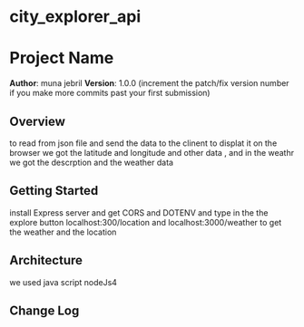 # city_explorer_api
# Project Name

**Author**: muna jebril 
**Version**: 1.0.0 (increment the patch/fix version number if you make more commits past your first submission)

## Overview
<!-- Provide a high level overview of what this application is and why you are building it, beyond the fact that it's an assignment for this class. (i.e. What's your problem domain?) -->
to read from json file and send the data to the clinent to displat it  on the browser
we got the latitude  and longitude and other data , and in the weathr we got the descrption and the weather data 

## Getting Started
<!-- What are the steps that a user must take in order to build this app on their own machine and get it running? -->
install  Express  server  and get  CORS and  DOTENV
and type in the the explore button localhost:300/location  and localhost:3000/weather to get the weather and the location 


## Architecture
<!-- Provide a detailed description of the application design. What technologies (languages, libraries, etc) you're using, and any other relevant design information. -->
 we used java script 
 nodeJs4
 


## Change Log
<!-- Use this area to document the iterative changes made to your application as each feature is successfully implemented. Use time stamps. Here's an examples:

01-01-2001 4:59pm - Application now has a fully-functional express server, with a GET route for the location resource.
task 1 :Repository Set Up

Number and name of feature: Configuration

Estimate of time needed to complete: 30 mis

Start time: 1:30

Finish time: 2:15
Actual time needed to complete: 45mins

task 1 :2. Locations: As a user of City Explorer, I want to enter the name of a location so that I can see data about the area of interest to me.

Number and name of feature: Configuration

Estimate of time needed to complete: 30 mis

Start time: 2:15

Finish time: 2:30
Actual time needed to complete: 15mins

and i finishe the hole lab at  5 :30  
